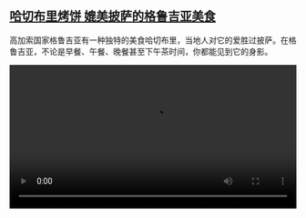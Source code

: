 <!--1704462423000-->
[哈切布里烤饼 媲美披萨的格鲁吉亚美食](https://www.dw.com/zh/%E5%93%88%E5%88%87%E5%B8%83%E9%87%8C%E7%83%A4%E9%A5%BC%C2%A0%E5%AA%B2%E7%BE%8E%E6%8A%AB%E8%90%A8%E7%9A%84%E6%A0%BC%E9%B2%81%E5%90%89%E4%BA%9A%E7%BE%8E%E9%A3%9F/a-67892010)
------

<p>高加索国家格鲁吉亚有一种独特的美食哈切布里，当地人对它的爱胜过披萨。在格鲁吉亚，不论是早餐、午餐、晚餐甚至下午茶时间，你都能见到它的身影。</small></p><video src="https://tvdownloaddw-a.akamaihd.net/dwtv_video/flv/vdt_zh/2024/bchi240104_001_khachapuri_AVC_1280x720.mp4" controls style="width:100%"></video>
